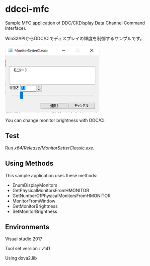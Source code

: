 # ddcci-mfc

Sample MFC application of DDC/CI(Display Data Channel Command Interface).

Win32APIからDDC/CIでディスプレイの輝度を制御するサンプルです。

![image-20210917154829592](README.assets/image-20210917154829592.png)

You can change monitor brightness with DDC/CI.

## Test

Run *x64/Release/MonitorSetterClassic.exe*.

## Using Methods

This sample application uses these methods:

- EnumDisplayMonitors
- GetPhysicalMonitorsFromHMONITOR
- GetNumberOfPhysicalMonitorsFromHMONITOR
- MonitorFromWindow
- GetMonitorBrightness
- SetMonitorBrightness



## Environments

Visual studio 2017

Tool set version : v141

Using dxva2.lib
